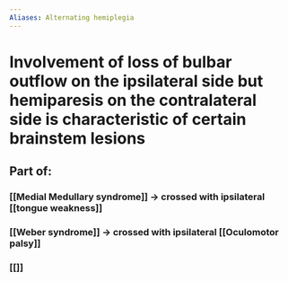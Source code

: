 ```yaml
---
Aliases: Alternating hemiplegia
---
```

# Involvement of loss of bulbar outflow on the ipsilateral side but hemiparesis on the contralateral side is characteristic of certain **brainstem** lesions
## Part of:
### [[Medial Medullary syndrome]] -> crossed with ipsilateral [[tongue weakness]]
### [[Weber syndrome]] -> crossed with ipsilateral [[Oculomotor palsy]]
### [[]]
